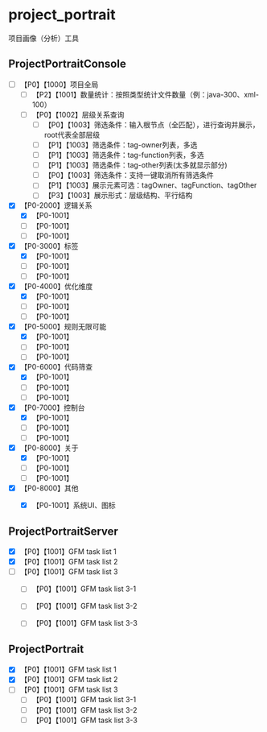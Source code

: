 # project_portrait
项目画像（分析）工具


## ProjectPortraitConsole
- [ ] 【P0】【1000】项目全局
    - [ ] 【P2】【1001】数量统计：按照类型统计文件数量（例：java-300、xml-100）
    - [ ] 【P0】【1002】层级关系查询
        - [ ] 【P0】【1003】筛选条件：输入根节点（全匹配），进行查询并展示，root代表全部层级
        - [ ] 【P1】【1003】筛选条件：tag-owner列表，多选
        - [ ] 【P1】【1003】筛选条件：tag-function列表，多选
        - [ ] 【P1】【1003】筛选条件：tag-other列表(太多就显示部分)
        - [ ] 【P0】【1003】筛选条件：支持一键取消所有筛选条件
        - [ ] 【P1】【1003】展示元素可选：tagOwner、tagFunction、tagOther
        - [ ] 【P3】【1003】展示形式：层级结构、平行结构
  
- [x] 【P0-2000】逻辑关系
    - [x] 【P0-1001】
    - [ ] 【P0-1001】
    - [ ] 【P0-1001】
  
 - [x] 【P0-3000】标签
    - [x] 【P0-1001】
    - [ ] 【P0-1001】
    - [ ] 【P0-1001】
  
 - [x] 【P0-4000】优化维度
    - [x] 【P0-1001】
    - [ ] 【P0-1001】
    - [ ] 【P0-1001】
  
 - [x] 【P0-5000】规则无限可能
    - [x] 【P0-1001】
    - [ ] 【P0-1001】
    - [ ] 【P0-1001】
      
 - [x] 【P0-6000】代码筛查
    - [x] 【P0-1001】
    - [ ] 【P0-1001】
    - [ ] 【P0-1001】
  
- [x] 【P0-7000】控制台
    - [x] 【P0-1001】
    - [ ] 【P0-1001】
    - [ ] 【P0-1001】
  
- [x] 【P0-8000】关于
    - [x] 【P0-1001】
    - [ ] 【P0-1001】
    - [ ] 【P0-1001】

- [x] 【P0-8000】其他
    - [x] 【P0-1001】系统UI、图标
  
  
## ProjectPortraitServer
- [x] 【P0】【1001】GFM task list 1
- [x] 【P0】【1001】GFM task list 2
- [ ] 【P0】【1001】GFM task list 3
    - [ ] 【P0】【1001】GFM task list 3-1
    - [ ] 【P0】【1001】GFM task list 3-2
    - [ ] 【P0】【1001】GFM task list 3-3


## ProjectPortrait
- [x] 【P0】【1001】GFM task list 1
- [x] 【P0】【1001】GFM task list 2
- [ ] 【P0】【1001】GFM task list 3
    - [ ] 【P0】【1001】GFM task list 3-1
    - [ ] 【P0】【1001】GFM task list 3-2
    - [ ] 【P0】【1001】GFM task list 3-3
